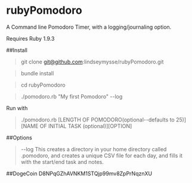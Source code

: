 rubyPomodoro
============

A Command line Pomodoro Timer, with a logging/journaling option. 

Requires Ruby 1.9.3

##Install

>git clone git@github.com:lindseymysse/rubyPomodoro.git

>bundle install

>cd rubyPomodoro

>./pomodoro.rb "My first Pomodoro" --log

Run with 
>./pomodoro.rb [LENGTH OF POMODORO(optional--defaults to 25)][NAME OF INITIAL TASK (optional)][OPTION]

##Options

>--log
This creates a directory in your home directory called .pomodoro, and creates a unique CSV file for each day, and fills it with the start/end task and notes. 

##DogeCoin
D8NPqGZhAVNKM1STQjp99mv8ZpPrNqznXU

